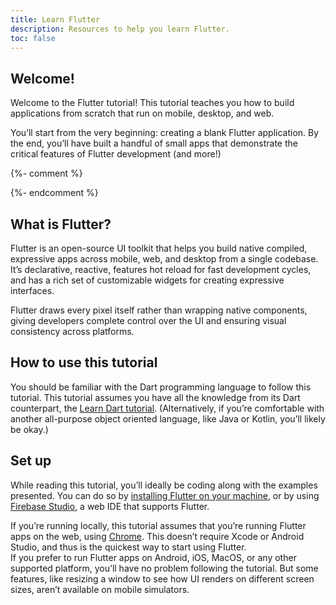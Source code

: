 ```yaml
---
title: Learn Flutter
description: Resources to help you learn Flutter.
toc: false
---
```


## Welcome! 

Welcome to the Flutter tutorial! This tutorial teaches you how to build 
applications from scratch that run on mobile, desktop, and web.

You’ll start from the very beginning: creating a blank Flutter application. 
By the end, you’ll have built a handful of small apps that demonstrate 
the critical features of Flutter development (and more!)

{%- comment %}
<!-- TODO(ewindmill) Embedded video -->
{%- endcomment %}

## What is Flutter?

Flutter is an open-source UI toolkit that helps you build native compiled, 
expressive apps across mobile, web, and desktop from a single codebase. 
It’s declarative, reactive, features hot reload for fast development cycles, 
and has a rich set of customizable widgets for creating expressive interfaces.

Flutter draws every pixel itself rather than wrapping native components, 
giving developers complete control over the UI and ensuring visual consistency 
across platforms.

## How to use this tutorial

You should be familiar with the Dart programming language to follow this tutorial. This tutorial assumes you have all the knowledge from its Dart 
counterpart, the [Learn Dart tutorial][]. 
(Alternatively, if you’re comfortable with another all-purpose object oriented 
language, like Java or Kotlin, you’ll likely be okay.)

## Set up

While reading this tutorial, you’ll ideally be coding along with the examples presented. 
You can do so by [installing Flutter on your machine][], 
or by using [Firebase Studio][], a web IDE that supports Flutter.

If you’re running locally, this tutorial assumes that you’re running Flutter
apps on the web, using [Chrome][]. This doesn’t require Xcode or Android Studio, 
and thus is the quickest way to start using Flutter.  
If you prefer to run Flutter apps on Android, 
iOS, MacOS, or any other supported platform, you’ll have no problem following the tutorial. 
But some features, like resizing a window to see how UI renders 
on different screen sizes, aren’t available on mobile simulators.

[Learn Dart tutorial]: https://dart.dev/
[installing Flutter on your machine]: /get-started/install
[Firebase Studio]: https://firebase.studio/
[Chrome]: https://www.google.com/chrome/